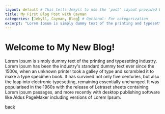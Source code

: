 ```yaml
---
layout: default # This tells Jekyll to use the 'post' layout provided by the Cayman theme
title: My First Blog Post with Cayman
categories: [Jekyll, Cayman, Blog] # Optional: For categorization
excerpt: "Lorem Ipsum is simply dummy text of the printing and typesetting industry."
---
```


# Welcome to My New Blog!

Lorem Ipsum is simply dummy text of the printing and typesetting industry. Lorem Ipsum has been the industry's standard dummy text ever since the 1500s, when an unknown printer took a galley of type and scrambled it to make a type specimen book. It has survived not only five centuries, but also the leap into electronic typesetting, remaining essentially unchanged. It was popularised in the 1960s with the release of Letraset sheets containing Lorem Ipsum passages, and more recently with desktop publishing software like Aldus PageMaker including versions of Lorem Ipsum.

[back](./)